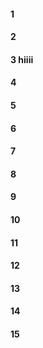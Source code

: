 #### 1
#### 2
#### 3 hiiii
#### 4
#### 5
#### 6
#### 7
#### 8
#### 9
#### 10
#### 11
#### 12
#### 13
#### 14
#### 15
